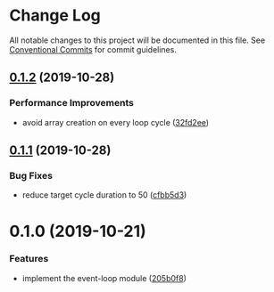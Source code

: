 # Change Log

All notable changes to this project will be documented in this file.
See [Conventional Commits](https://conventionalcommits.org) for commit guidelines.

## [0.1.2](https://github.com/SyncOT/SyncOT/compare/@syncot/event-loop@0.1.1...@syncot/event-loop@0.1.2) (2019-10-28)


### Performance Improvements

* avoid array creation on every loop cycle ([32fd2ee](https://github.com/SyncOT/SyncOT/commit/32fd2ee755963eca76ba156300ebea5cb4f949cd))





## [0.1.1](https://github.com/SyncOT/SyncOT/compare/@syncot/event-loop@0.1.0...@syncot/event-loop@0.1.1) (2019-10-28)


### Bug Fixes

* reduce target cycle duration to 50 ([cfbb5d3](https://github.com/SyncOT/SyncOT/commit/cfbb5d30deb58e7cd7305a3e4d713ec6ac29bd76))





# 0.1.0 (2019-10-21)


### Features

* implement the event-loop module ([205b0f8](https://github.com/SyncOT/SyncOT/commit/205b0f8990d52502bd1c04c481d94d0275b5a815))
